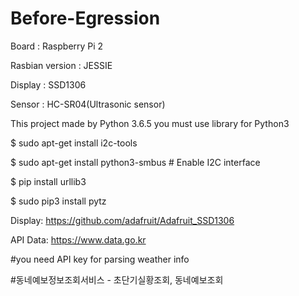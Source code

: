 # Before-Egression

Board : Raspberry Pi 2

Rasbian version : JESSIE

Display : SSD1306

Sensor : HC-SR04(Ultrasonic sensor)


This project made by Python 3.6.5
you must use library for Python3


$ sudo apt-get install i2c-tools

$ sudo apt-get install python3-smbus     # Enable I2C interface

$ pip install urllib3

$ sudo pip3 install pytz


Display:
https://github.com/adafruit/Adafruit_SSD1306


API Data:
https://www.data.go.kr

#you need API key for parsing weather info

#동네예보정보조회서비스 - 초단기실황조회, 동네예보조회
